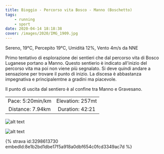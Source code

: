 ```yaml
---
title: Bioggio - Percorso vita Bosco - Manno (Boschetto) 
tags:
	- running
	- sport
date: 2020-04-14 18:18:38
cover: /images/2020/IMG_1909.jpg
---
```


Sereno, 19°C, Percepito 19°C, Umidità 12%, Vento 4m/s da NNE

Primo tentativo di esplorazione dei sentieri che dal percorso vita di Bosco Luganese portano a Manno.
Questo sentierio è indicato all'inizio del percorso vita ma poi non viene più segnalato. Si deve quindi andare a sensazione per trovare il punto di inizio. La discesa è abbastanza impegnativa e principalemtne a gradini ma piacevole.

Il punto di uscita dal sentiero è al confine tra Manno e Gravesano.

| | |
| :-: | :-: |
| Pace: 5:20min/km | Elevation: 257mt |
| Distance: 7.94km | Duration: 42:21 |

![alt text](/images/2020/IMG_1909.jpg "Image")

![alt text](/images/2020/20200414-activity-map.png "map")


{% strava id:3298613730 embedId:8e1b2bd1dbe17f5a918a0dbf654c0fcd3349ac7d %}

